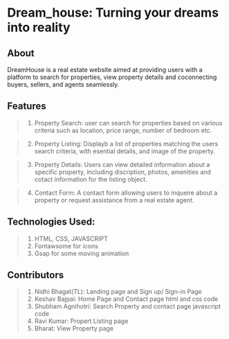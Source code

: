 # Dream_house: Turning your dreams into reality

## About

DreamHouse is a real estate website aimed at providing users with a platform to search for properties, view property details and coconnecting buyers, sellers, and agents seamlessly.

## Features 

>1. Property Search: user can search for properties based on various criteria such as location, price range, number of bedroom etc.

>2. Property Listing: Displayb a list of properties matching the users search criteria, with esential details, and image of the property.

>3. Property Details: Users can view detailed information about a specific property, including discription, photos, amenities and cotact          information for the listing object.

>4. Contact Form: A contact form allowing users to inqueire about a property or request assistance from a real estate agent. 

## Technologies Used:

>1. HTML, CSS, JAVASCRIPT
>2. Fontawsome for icons
>3. Gsap for some moving animation 

## Contributors

>1. Nidhi Bhagat(TL): Landing page and Sign up/ Sign-in Page
>2. Keshav Bajpai: Home Page and Contact page html and css code
>3. Shubham Agnihotri: Search Property and contact page javascript code 
>4. Ravi Kumar: Propert Listing page
>5. Bharat: View Property page
